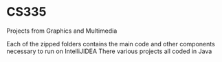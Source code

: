 # CS335
Projects from Graphics and Multimedia

Each of the zipped folders contains the main code and other components necessary to run on IntelliJIDEA
There various projects all coded in Java
